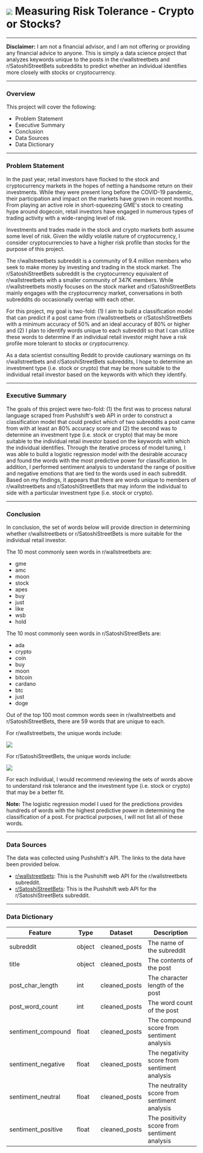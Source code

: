 # ![](https://ga-dash.s3.amazonaws.com/production/assets/logo-9f88ae6c9c3871690e33280fcf557f33.png) Measuring Risk Tolerance - Crypto or Stocks?

---

**Disclaimer:** I am not a financial advisor, and I am not offering or providing any financial advice to anyone. This is simply a data science project that analyzes keywords unique to the posts in the r/wallstreetbets and r/SatoshiStreetBets subreddits to predict whether an individual identifies more closely with stocks or cryptocurrency.

---

### Overview

This project will cover the following:
- Problem Statement
- Executive Summary
- Conclusion
- Data Sources
- Data Dictionary

---

### Problem Statement

In the past year, retail investors have flocked to the stock and cryptocurrency markets in the hopes of netting a handsome return on their investments. While they were present long before the COVID-19 pandemic, their participation and impact on the markets have grown in recent months. From playing an active role in short-squeezing GME's stock to creating hype around dogecoin, retail investors have engaged in numerous types of trading activity with a wide-ranging level of risk.

Investments and trades made in the stock and crypto markets both assume some level of risk. Given the wildly volatile nature of cryptocurrency, I consider cryptocurrencies to have a higher risk profile than stocks for the purpose of this project.

The r/wallstreetbets subreddit is a community of 9.4 million members who seek to make money by investing and trading in the stock market. The r/SatoshiStreetBets subreddit is the cryptocurrency equivalent of r/wallstreetbets with a smaller community of 347K members. While r/wallstreetbets mostly focuses on the stock market and r/SatoshiStreetBets mainly engages with the cryptocurrency market, conversations in both subreddits do occasionally overlap with each other.

For this project, my goal is two-fold: (1) I aim to build a classification model that can predict if a post came from r/wallstreetbets or r/SatoshiStreetBets with a minimum accuracy of 50% and an ideal accuracy of 80% or higher and (2) I plan to identify words unique to each subreddit so that I can utilize these words to determine if an individual retail investor might have a risk profile more tolerant to stocks or cryptocurrency.

As a data scientist consulting Reddit to provide cautionary warnings on its r/wallstreetbets and r/SatoshiStreetBets subreddits, I hope to determine an investment type (i.e. stock or crypto) that may be more suitable to the individual retail investor based on the keywords with which they identify.

---

### Executive Summary

The goals of this project were two-fold: (1) the first was to process natural language scraped from Pushshift's web API in order to construct a classification model that could predict which of two subreddits a post came from with at least an 80% accuracy score and (2) the second was to determine an investment type (i.e. stock or crypto) that may be more suitable to the individual retail investor based on the keywords with which the individual identifies. Through the iterative process of model tuning, I was able to build a logistic regression model with the desirable accuracy and found the words with the most predictive power for classification. In addition, I performed sentiment analysis to understand the range of positive and negative emotions that are tied to the words used in each subreddit. Based on my findings, it appears that there are words unique to members of r/wallstreetbets and r/SatoshiStreetBets that may inform the individual to side with a particular investment type (i.e. stock or crypto).

---

### Conclusion

In conclusion, the set of words below will provide direction in determining whether r/wallstreetbets or r/SatoshiStreetBets is more suitable for the individual retail investor.

The 10 most commonly seen words in r/wallstreetbets are:
- gme
- amc
- moon
- stock
- apes
- buy
- just
- like
- wsb
- hold

The 10 most commonly seen words in r/SatoshiStreetBets are:
- ada
- crypto
- coin
- buy
- moon
- bitcoin
- cardano
- btc
- just
- doge

Out of the top 100 most common words seen in r/wallstreetbets and r/SatoshiStreetBets, there are 59 words that are unique to each.

For r/wallstreetbets, the unique words include:

![](https://github.com/choiseun/risk-tolerance/blob/master/images/wsb_word_cloud.png)

For r/SatoshiStreetBets, the unique words include:

![](https://github.com/choiseun/risk-tolerance/blob/master/images/ssb_word_cloud.png)

For each individual, I would recommend reviewing the sets of words above to understand risk tolerance and the investment type (i.e. stock or crypto) that may be a better fit.

**Note:** The logistic regression model I used for the predictions provides hundreds of words with the highest predictive power in determining the classification of a post. For practical purposes, I will not list all of these words.

---

### Data Sources

The data was collected using Pushshift's API. The links to the data have been provided below.

- [r/wallstreetbets](https://api.pushshift.io/reddit/search/submission?subreddit=wallstreetbets): This is the Pushshift web API for the r/wallstreetbets subreddit.
- [r/SatoshiStreetBets](https://api.pushshift.io/reddit/search/submission?subreddit=SatoshiStreetBets): This is the Pushshift web API for the r/SatoshiStreetBets subreddit.

---

### Data Dictionary

|Feature|Type|Dataset|Description|
|---|---|---|---|
|subreddit|object|cleaned_posts|The name of the subreddit|
|title|object|cleaned_posts|The contents of the post|
|post_char_length|int|cleaned_posts|The character length of the post|
|post_word_count|int|cleaned_posts|The word count of the post|
|sentiment_compound|float|cleaned_posts|The compound score from sentiment analysis|
|sentiment_negative|float|cleaned_posts|The negativity score from sentiment analysis|
|sentiment_neutral|float|cleaned_posts|The neutrality score from sentiment analysis|
|sentiment_positive|float|cleaned_posts|The positivity score from sentiment analysis|
